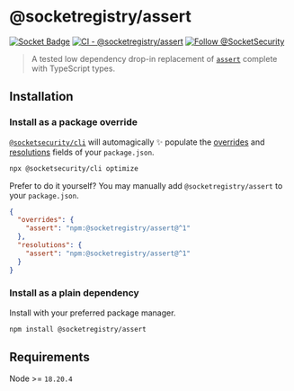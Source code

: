 # @socketregistry/assert

[![Socket Badge](https://socket.dev/api/badge/npm/package/@socketregistry/assert)](https://socket.dev/npm/package/@socketregistry/assert)
[![CI - @socketregistry/assert](https://github.com/SocketDev/socket-registry-js/actions/workflows/test.yml/badge.svg)](https://github.com/SocketDev/socket-registry-js/actions/workflows/test.yml)
[![Follow @SocketSecurity](https://img.shields.io/twitter/follow/SocketSecurity?style=social)](https://twitter.com/SocketSecurity)

> A tested low dependency drop-in replacement of
> [`assert`](https://socket.dev/npm/package/assert) complete with TypeScript
> types.

## Installation

### Install as a package override

[`@socketsecurity/cli`](https://socket.dev/npm/package/@socketsecurity/cli) will
automagically :sparkles: populate the
[overrides](https://docs.npmjs.com/cli/v9/configuring-npm/package-json#overrides)
and [resolutions](https://yarnpkg.com/configuration/manifest#resolutions) fields
of your `package.json`.

```sh
npx @socketsecurity/cli optimize
```

Prefer to do it yourself? You may manually add `@socketregistry/assert` to your
`package.json`.

```json
{
  "overrides": {
    "assert": "npm:@socketregistry/assert@^1"
  },
  "resolutions": {
    "assert": "npm:@socketregistry/assert@^1"
  }
}
```

### Install as a plain dependency

Install with your preferred package manager.

```sh
npm install @socketregistry/assert
```

## Requirements

Node >= `18.20.4`
